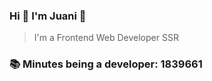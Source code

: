 ### Hi 👋 I&#39;m Juani 🦁

> I&#39;m a Frontend Web Developer SSR

### 📚 Minutes being a developer: 1839661

